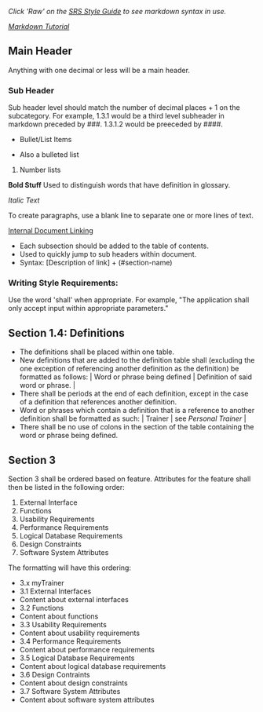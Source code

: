 *Click 'Raw' on the [SRS Style Guide](https://github.com/voyager1winterberry/cse372-01srs/blob/main/styleGuide.md) to see markdown syntax in use.*

*[Markdown Tutorial](https://www.markdownguide.org/basic-syntax/)*

## Main Header
Anything with one decimal or less will be a main header.

### Sub Header
Sub header level should match the number of decimal places + 1 on the subcategory. For example, 1.3.1 would be a third level subheader in markdown preceded by ###. 1.3.1.2 would be preeceded by ####.

- Bullet/List Items
* Also a bulleted list
1. Number lists

**Bold Stuff**
Used to distinguish words that have definition in glossary.

*Italic Text*

To create paragraphs, use a blank line to separate one or more lines of text.

[Internal Document Linking](#main-header)
* Each subsection should be added to the table of contents.
* Used to quickly jump to sub headers within document.
* Syntax: [Description of link] + (#section-name)

### Writing Style Requirements:
Use the word 'shall' when appropriate. For example, "The application shall only accept input within appropriate parameters."

## Section 1.4: Definitions
- The definitions shall be placed within one table.
- New definitions that are added to the definition table shall (excluding the one exception of referencing another definition as the definition) be formatted as follows: | Word or phrase being defined | Definition of said word or phrase. |
- There shall be periods at the end of each definition, except in the case of a definition that references another definition.
- Word or phrases which contain a definition that is a reference to another definition shall be formatted as such: | Trainer | see *Personal Trainer* |
- There shall be no use of colons in the section of the table containing the word or phrase being defined.

## Section 3
Section 3 shall be ordered based on feature. Attributes for the feature shall then be listed in the following order: 
1. External Interface 
2. Functions
3. Usability Requirements
4. Performance Requirements
5. Logical Database Requirements
6. Design Constraints 
7. Software System Attributes

The formatting will have this ordering:
- 3.x myTrainer
- 3.1 External Interfaces
- Content about external interfaces
- 3.2 Functions
- Content about functions
- 3.3 Usability Requirements
- Content about usability requirements
- 3.4 Performance Requirements
- Content about performance requirements
- 3.5 Logical Database Requirements
- Content about logical database requirements
- 3.6 Design Contraints
- Content about design constraints
- 3.7 Software System Attributes
- Content about software system attributes